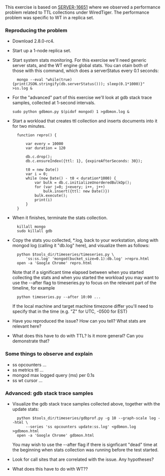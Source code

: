 This exercise is based on
[SERVER-16651](https://jira.mongodb.org/browse/SERVER-SERVER-16651)
where we observed a performance problem related to TTL collections
under WiredTiger. The performance problem was specific to WT in a
replica set.

### Reproducing the problem

* Download 2.8.0-rc4.

* Start up a 1-node replica set.

* Start system stats monitoring. For this exercise we'll need generic
  server stats, and the WT engine global stats. You can otain both of
  those with this command, which does a serverStatus every 0.1 seconds:

        mongo --eval "while(true) {print(JSON.stringify(db.serverStatus())); sleep(0.1*1000)}" >ss.log &

* For the "advanced" part of this exercise we'll look at gdb stack
  trace samples, collected at 1-second intervals.

      sudo python gdbmon.py $(pidof mongod) 1 >gdbmon.log &

* Start a workload that creates ttl collection and inserts documents
  into it for two minutes.

        function repro() {
        
            var every = 10000
            var duration = 120
            
            db.c.drop();
            db.c.ensureIndex({ttl: 1}, {expireAfterSeconds: 30});
            
            t0 = new Date()
            var i = 0;
            while (new Date() - t0 < duration*1000) {
                var bulk = db.c.initializeUnorderedBulkOp();
                for (var j=0; j<every; i++, j++)
                    bulk.insert({ttl: new Date()})
                bulk.execute();
                print(i)
            }
        }

* When it finishes, terminate the stats collection.

        killall mongo
        sudo killall gdb

* Copy the stats you collected, *.log, back to your workstation, along
  with mongod log (calling it "db.log" here), and visualize them as
  follows:

        python $tools_dir/timeseries/timeseries.py \
            'ss:ss.log' 'mongod(bucket_size=0.1):db.log' >repro.html
        open -a 'Google Chrome' repro.html

  Note that if a significant time elapsed between when you started
  collecting the stats and when you started the workload you may want
  to use the --after flag to timeseries.py to focus on the relevant
  part of the timeline, for example

        python timeseries.py --after 10:00 ...

  If the local machine and target machine timezone differ you'll need
  to specify that in the time (e.g. "Z" for UTC, -0500 for EST)

* Have you reproduced the issue? How can you tell? What stats are relevant here?

* What does this have to do with TTL? Is it more general? Can you
  demonstrate that?


### Some things to observe and explain

* ss opcounters ...
* ss metrics ttl ...
* mongod max logged query (ms) per 0.1s
* ss wt cursor ...

### Advanced: gdb stack trace samples

* Visualize the gdb stack trace samples collected above, together with
  the update stats:

        python $tools_dir/timeseries/gdbprof.py -g 10 --graph-scale log --html \
            --series 'ss opcounters update:ss.log' <gdbmon.log >gdbmon.html
        open -a 'Google Chrome' gdbmon.html

  You may wish to use the --after flag if there is signficant "dead"
  time at the beginning when stats collection was running before the
  test started.

* Look for call sites that are correlated with the issue. Any hypotheses?

* What does this have to do with WT??

            
